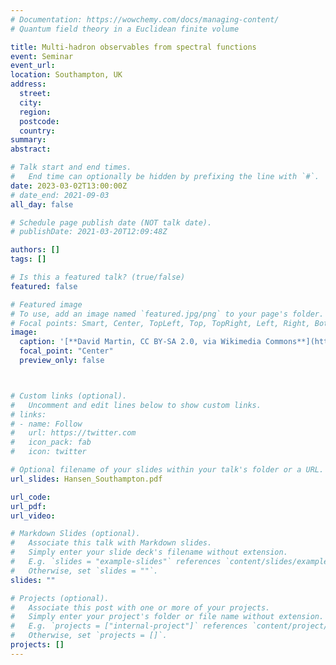 ```yaml
---
# Documentation: https://wowchemy.com/docs/managing-content/
# Quantum field theory in a Euclidean finite volume

title: Multi-hadron observables from spectral functions
event: Seminar
event_url:
location: Southampton, UK
address:
  street:
  city:
  region:
  postcode:
  country:
summary:
abstract:

# Talk start and end times.
#   End time can optionally be hidden by prefixing the line with `#`.
date: 2023-03-02T13:00:00Z
# date_end: 2021-09-03
all_day: false

# Schedule page publish date (NOT talk date).
# publishDate: 2021-03-20T12:09:48Z

authors: []
tags: []

# Is this a featured talk? (true/false)
featured: false

# Featured image
# To use, add an image named `featured.jpg/png` to your page's folder.
# Focal points: Smart, Center, TopLeft, Top, TopRight, Left, Right, BottomLeft, Bottom, BottomRight.
image:
  caption: '[**David Martin, CC BY-SA 2.0, via Wikimedia Commons**](https://creativecommons.org/licenses/by-sa/2.0)'
  focal_point: "Center"
  preview_only: false



# Custom links (optional).
#   Uncomment and edit lines below to show custom links.
# links:
# - name: Follow
#   url: https://twitter.com
#   icon_pack: fab
#   icon: twitter

# Optional filename of your slides within your talk's folder or a URL.
url_slides: Hansen_Southampton.pdf

url_code:
url_pdf:
url_video:

# Markdown Slides (optional).
#   Associate this talk with Markdown slides.
#   Simply enter your slide deck's filename without extension.
#   E.g. `slides = "example-slides"` references `content/slides/example-slides.md`.
#   Otherwise, set `slides = ""`.
slides: ""

# Projects (optional).
#   Associate this post with one or more of your projects.
#   Simply enter your project's folder or file name without extension.
#   E.g. `projects = ["internal-project"]` references `content/project/deep-learning/index.md`.
#   Otherwise, set `projects = []`.
projects: []
---
```

